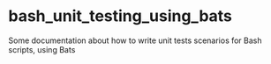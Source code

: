 # bash_unit_testing_using_bats
Some documentation about how to write unit tests scenarios for Bash scripts, using Bats
